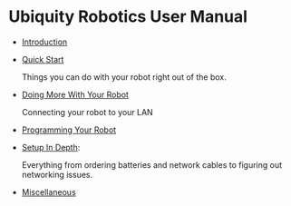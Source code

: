 # Ubiquity Robotics User Manual

* [Introduction](introduction)

* [Quick Start](ix_quick_start.md)

  Things you can do with your robot right out of the box.

* [Doing More With Your Robot](ix_doing_more)

  Connecting your robot to your LAN

* [Programming Your Robot](ix_programming)

* [Setup In Depth](setup/setup.md):

  Everything from ordering batteries and network cables to figuring out networking issues.


* [Miscellaneous](misc/misc.md)

<!--
* [CoffeeBot Challenge](ix_coffeebot)
* [Learning with Magni in Simulation](ix_simulation1)
* [Challenge in Simulation](ix_simulation2) -->

